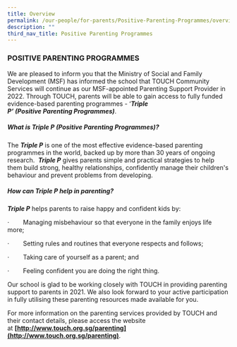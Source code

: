 ```yaml
---
title: Overview
permalink: /our-people/for-parents/Positive-Parenting-Programmes/overview
description: ""
third_nav_title: Positive Parenting Programmes
---
```

### POSITIVE PARENTING PROGRAMMES

We are pleased to inform you that the Ministry of Social and Family Development (MSF) has informed the school that TOUCH Community Services will continue as our MSF-appointed Parenting Support Provider in 2022. Through TOUCH, parents will be able to gain access to fully funded evidence-based parenting programmes - ‘***Triple P’ (Positive Parenting Programmes)***.

##### What is Triple P (Positive Parenting Programmes)?

The **_Triple P_** is one of the most effective evidence-based parenting programmes in the world, backed up by more than 30 years of ongoing research.  **_Triple P_** gives parents simple and practical strategies to help them build strong, healthy relationships, confidently manage their children's behaviour and prevent problems from developing.

##### How can Triple P help in parenting?

**_Triple P_** helps parents to raise happy and confident kids by:

·        Managing misbehaviour so that everyone in the family enjoys life more;

·        Setting rules and routines that everyone respects and follows;

·        Taking care of yourself as a parent; and

·        Feeling confident you are doing the right thing.

Our school is glad to be working closely with TOUCH in providing parenting support to parents in 2021. We also look forward to your active participation in fully utilising these parenting resources made available for you.

  

For more information on the parenting services provided by TOUCH and their contact details, please access the website at **[http://www.touch.org.sg/parenting](http://www.touch.org.sg/parenting)**.